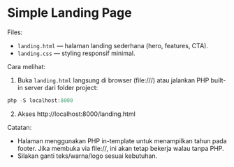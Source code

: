 # Simple Landing Page

Files:
- `landing.html` — halaman landing sederhana (hero, features, CTA).
- `landing.css` — styling responsif minimal.

Cara melihat:
1. Buka `landing.html` langsung di browser (file:///) atau jalankan PHP built-in server dari folder project:

```powershell
php -S localhost:8000
```

2. Akses http://localhost:8000/landing.html

Catatan:
- Halaman menggunakan PHP in-template untuk menampilkan tahun pada footer. Jika membuka via file://, ini akan tetap bekerja walau tanpa PHP.
- Silakan ganti teks/warna/logo sesuai kebutuhan.